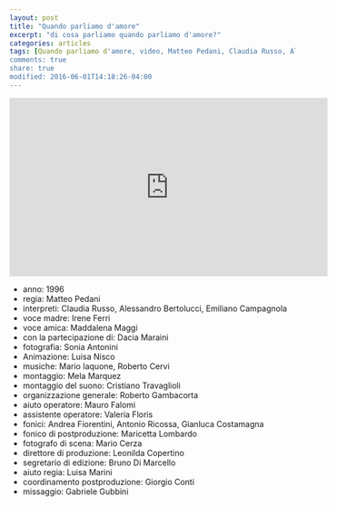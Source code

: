 ```yaml
---
layout: post
title: "Quando parliamo d'amore"
excerpt: "di cosa parliamo quando parliamo d'amore?"
categories: articles
tags: [Quando parliamo d'amore, video, Matteo Pedani, Claudia Russo, Alessandro Bertolucci,Emiliano Campagnola, Irene Ferri, Maddalena Maggi, Dacia Maraini, Sonia Antonini, Luisa Nisco , Mario Iaquone, Roberto Cervi , Mela Marquez, Cristiano Travaglioli, Roberto Gambacorta, Mauro Falomi, Valeria Floris, Antonio Ricossa, Gianluca Costamagna, Maricetta Lombard, Mario Cerza, Leonilda Copertino, Bruno Di Marcello, Luisa Marini, Giorgio Conti, Gabriele Gubbini, Oriana Fallaci, Cinecittà, Film Video Service, La Grande Mela]
comments: true
share: true
modified: 2016-06-01T14:18:26-04:00
---
```

<iframe width="560" height="315" src="https://www.youtube.com/embed/zYvSRuP3Q9c" 
        frameborder="0" allow="autoplay; encrypted-media" allowfullscreen></iframe>

* anno: 1996
* regia: Matteo Pedani
* interpreti: Claudia Russo, Alessandro Bertolucci, Emiliano Campagnola
* voce madre: Irene Ferri
* voce amica: Maddalena Maggi
* con la partecipazione di: Dacia Maraini
* fotografia: Sonia Antonini
* Animazione: Luisa Nisco
* musiche: Mario Iaquone, Roberto Cervi
* montaggio: Mela Marquez
* montaggio del suono: Cristiano Travaglioli
* organizzazione generale: Roberto Gambacorta
* aiuto operatore: Mauro Falomi
* assistente operatore: Valeria Floris
* fonici: Andrea Fiorentini, Antonio Ricossa, Gianluca Costamagna
* fonico di postproduzione: Maricetta Lombardo
* fotografo di scena: Mario Cerza
* direttore di produzione: Leonilda Copertino
* segretario di edizione: Bruno Di Marcello
* aiuto regia: Luisa Marini
* coordinamento postproduzione: Giorgio Conti
* missaggio: Gabriele Gubbini

 



